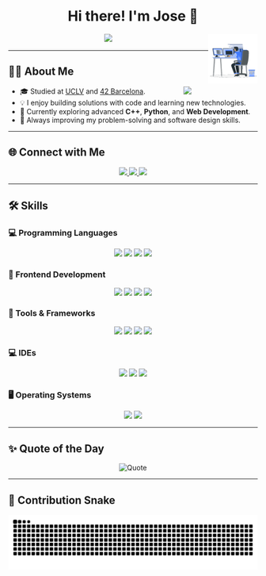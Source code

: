 <h1 align="center">
  Hi there! I'm Jose 👋
</h1>

<p align="center">
  <a href="https://github.com/DenverCoder1/readme-typing-svg">
    <img src="https://readme-typing-svg.herokuapp.com?font=Fira+Code&pause=1000&color=00BFFF&center=true&vCenter=true&width=600&lines=Computer+Science+Graduate;42Barcelona+Student;Always+Learning+Something+New!" />
  </a>
  <picture>
  <img align="right" src="https://github.com/jocorrea42/jocorrea42/blob/main/Right_Side.gif?raw=true" width="100" />
  </picture>
</p>

---

## 🧑‍💻 About Me
<picture>
  <img align="right" src="https://github.com/jocorrea42/jocorrea42/blob/main/82gt.gif?raw=true" width="150" />
</picture>

- 🎓 Studied at [UCLV](https://www.uclv.edu.cu/) and [42 Barcelona](https://www.42barcelona.com/es/).  
- 💡 I enjoy building solutions with code and learning new technologies.  
- 🧠 Currently exploring advanced **C++**, **Python**, and **Web Development**.  
- 🌱 Always improving my problem-solving and software design skills.

---

## 🌐 Connect with Me

<p align="center">
  <a href="mailto:jrcorrearodriguez@gmail.com">
    <img src="https://img.shields.io/badge/Gmail-EA4335?style=for-the-badge&logo=gmail&logoColor=white" />
  </a>
  <a href="https://github.com/jocorrea42">
    <img src="https://img.shields.io/badge/GitHub-181717?style=for-the-badge&logo=github&logoColor=white" />
  </a>
  <a href="https://www.linkedin.com/in/jrcorrearodriguez/">
    <img src="https://img.shields.io/badge/LinkedIn-0A66C2?style=for-the-badge&logo=linkedin&logoColor=white" />
  </a>
</p>

---

## 🛠️ Skills

### 💻 Programming Languages
<p align="center">
  <img src="https://img.shields.io/badge/C-00599C?style=for-the-badge&logo=c&logoColor=white" />
  <img src="https://img.shields.io/badge/C++-00599C?style=for-the-badge&logo=cplusplus&logoColor=white" />
  <img src="https://img.shields.io/badge/Java-007396?style=for-the-badge&logo=java&logoColor=white" />
  <img src="https://img.shields.io/badge/Python-14354C?style=for-the-badge&logo=python&logoColor=white" />
</p>

### 🎨 Frontend Development
<p align="center">
  <img src="https://img.shields.io/badge/HTML5-E34F26?style=for-the-badge&logo=html5&logoColor=white" />
  <img src="https://img.shields.io/badge/CSS3-1572B6?style=for-the-badge&logo=css3&logoColor=white" />
  <img src="https://img.shields.io/badge/JavaScript-F7DF1E?style=for-the-badge&logo=javascript&logoColor=black" />
  <img src="https://img.shields.io/badge/React-61DAFB?style=for-the-badge&logo=react&logoColor=black" />
</p>

### 🧰 Tools & Frameworks
<p align="center">
  <img src="https://img.shields.io/badge/Git-F05033?style=for-the-badge&logo=git&logoColor=white" />
  <img src="https://img.shields.io/badge/GitHub-181717?style=for-the-badge&logo=github&logoColor=white" />
  <img src="https://img.shields.io/badge/Django-092E20?style=for-the-badge&logo=django&logoColor=white" />
  <img src="https://img.shields.io/badge/MySQL-4479A1?style=for-the-badge&logo=mysql&logoColor=white" />
</p>

### 💻 IDEs
<p align="center">
  <img src="https://img.shields.io/badge/VS%20Code-0078D7?style=for-the-badge&logo=visual-studio-code&logoColor=white" />
  <img src="https://img.shields.io/badge/JetBrains-000000?style=for-the-badge&logo=jetbrains&logoColor=white" />
  <img src="https://img.shields.io/badge/Eclipse-2C2255?style=for-the-badge&logo=eclipse&logoColor=white" />
</p>

### 🖥️ Operating Systems
<p align="center">
  <img src="https://img.shields.io/badge/Linux-FCC624?style=for-the-badge&logo=linux&logoColor=black" />
  <img src="https://img.shields.io/badge/Windows-0078D6?style=for-the-badge&logo=windows&logoColor=white" />
</p>

---

## ✨ Quote of the Day
<p align="center">
  <img src="https://quotes-github-readme.vercel.app/api?type=horizontal&theme=tokyonight&animation=grow_out_in&quoteCategory=programming" alt="Quote"/>
</p>

---

## 🐍 Contribution Snake
<p align="center">
  <picture>
    <source media="(prefers-color-scheme: dark)" srcset="https://raw.githubusercontent.com/jocorrea42/jocorrea42/output/github-contribution-grid-snake-dark.svg" />
    <source media="(prefers-color-scheme: light)" srcset="https://raw.githubusercontent.com/jocorrea42/jocorrea42/output/github-contribution-grid-snake.svg" />
    <img alt="snake animation" src="https://raw.githubusercontent.com/jocorrea42/jocorrea42/output/github-contribution-grid-snake.svg" />
  </picture>
</p>

